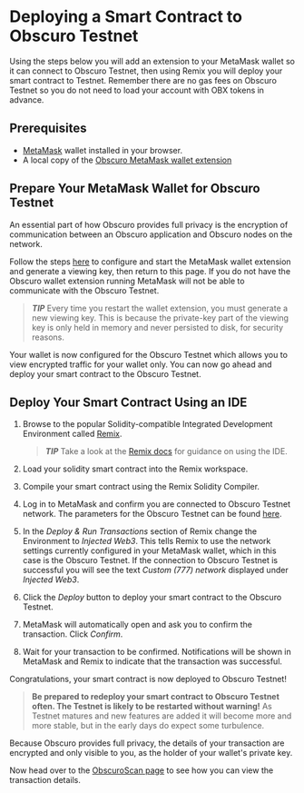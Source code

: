 # Deploying a Smart Contract to Obscuro Testnet
Using the steps below you will add an extension to your MetaMask wallet so it can connect to Obscuro Testnet, then using Remix you will deploy your smart contract to Testnet. Remember there are no gas fees on Obscuro Testnet so you do not need to load your account with OBX tokens in advance.

## Prerequisites
* [MetaMask](https://metamask.io/) wallet installed in your browser.
* A local copy of the [Obscuro MetaMask wallet extension](../wallet-extension/wallet-extension.md)

## Prepare Your MetaMask Wallet for Obscuro Testnet
An essential part of how Obscuro provides full privacy is the encryption of communication between an Obscuro application and Obscuro nodes on the network.

Follow the steps [here](../wallet-extension/wallet-extension.md) to configure and start the MetaMask wallet extension and generate a 
viewing key, then return to this page. If you do not have the Obscuro wallet extension running MetaMask will not be 
able to communicate with the Obscuro Testnet.

> **_TIP_**  Every time you restart the wallet extension, you must generate a new viewing key. This is because the 
  private-key part of the viewing key is only held in memory and never persisted to disk, for security reasons.

Your wallet is now configured for the Obscuro Testnet which allows you to view encrypted traffic for your wallet only. You can now go ahead and deploy your smart contract to the Obscuro Testnet.

## Deploy Your Smart Contract Using an IDE
1. Browse to the popular Solidity-compatible Integrated Development Environment called [Remix](https://remix.ethereum.org/).

    > **_TIP_**  Take a look at the [Remix docs](https://remix-ide.readthedocs.io/en/latest/create_deploy.html) for guidance on using the IDE.

1. Load your solidity smart contract into the Remix workspace.

1. Compile your smart contract using the Remix Solidity Compiler.

1. Log in to MetaMask and confirm you are connected to Obscuro Testnet network. The parameters for the Obscuro Testnet can be found [here](./essentials.md).

1. In the _Deploy & Run Transactions_ section of Remix change the Environment to _Injected Web3_. This tells Remix to use the network settings currently configured in your MetaMask wallet, which in this case is the Obscuro Testnet. If the connection to Obscuro Testnet is successful you will see the text _Custom (777) network_ displayed under _Injected Web3_.

1. Click the _Deploy_ button to deploy your smart contract to the Obscuro Testnet.

1. MetaMask will automatically open and ask you to confirm the transaction. Click _Confirm_.

1. Wait for your transaction to be confirmed. Notifications will be shown in MetaMask and Remix to indicate that the transaction was successful.

Congratulations, your smart contract is now deployed to Obscuro Testnet!

> **Be prepared to redeploy your smart contract to Obscuro Testnet often. The Testnet is likely to be restarted without warning!** As Testnet matures and new features are added it will become more and more stable, but in the early days do expect some turbulence.

Because Obscuro provides full privacy, the details of your transaction are encrypted and only visible to you, as the holder of your wallet's private key.

Now head over to the [ObscuroScan page](./obscuroscan.md) to see how you can view the transaction details.
